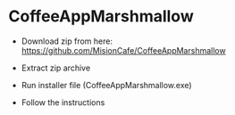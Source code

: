 # CoffeeAppMarshmallow
* Download zip from here: https://github.com/MisionCafe/CoffeeAppMarshmallow

* Extract zip archive

* Run installer file (CoffeeAppMarshmallow.exe)

* Follow the instructions
